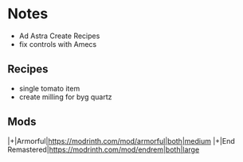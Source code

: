 # Notes

- Ad Astra Create Recipes
- fix controls with Amecs

## Recipes

- single tomato item
- create milling for byg quartz 

## Mods
|+|Armorful|https://modrinth.com/mod/armorful|both|medium
|+|End Remastered|https://modrinth.com/mod/endrem|both|large